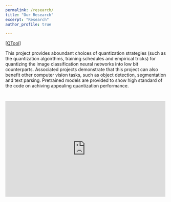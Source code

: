 ```yaml
---
permalink: /research/
title: "Our Research"
excerpt: "Research"
author_profile: true

---
```


[[QTool](https://github.com/bohanzhuang/model-quantization)]  

This project provides aboundant choices of quantization strategies (such as the quantization algoirthms, training schedules and empirical tricks) for quantizing the image classification neural networks into low bit counterparts. Associated projects demonstrate that this project can also benefit other computer vision tasks, such as object detection, segmentation and text parsing. Pretrained models are provided to show high standard of the code on achiving appealing quantization performance.


# <iframe width="500" height="300" src="https://www.youtube.com/embed/fXuYTED14eE" title="YouTube video player" frameborder="0" allow="accelerometer; autoplay; clipboard-write; encrypted-media; gyroscope; picture-in-picture" allowfullscreen></iframe>




